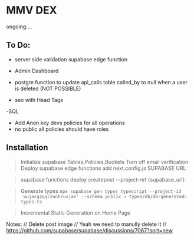 # MMV DEX

ongoing....

## To Do:

- server side validation supabase edge function

- Admin Dashboard
- postgre function to update api_calls table called_by to null when a user is deleted (NOT POSSIBLE)
- seo with Head Tags



-SQL
 - Add Anon key devs policies for all operations
 - no public all policies should have roles

## Installation

> Initialize supabase Tables,Policies,Buckets
> Turn off email verification
> Deploy supabase edge functions
> add next.config.js SUPABASE URL

> supabase functions deploy createpost --project-ref {supabase_url}

> Generate types `npx supabase gen types typescript --project-id 'wujacgzqqczonhruxjan' --schema public > types/db/db-generated-types.ts`

> Incremental Static Generation on Home Page

Notes:
    // Delete post image
    // Yeah we need to manully delete it 
    // https://github.com/supabase/supabase/discussions/7067?sort=new